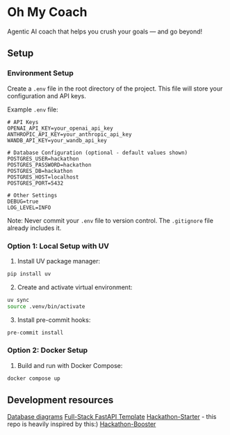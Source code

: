 # Oh My Coach
Agentic AI coach that helps you crush your goals — and go beyond!

## Setup
### Environment Setup
Create a `.env` file in the root directory of the project. This file will store your configuration and API keys.

Example `.env` file:
```env
# API Keys
OPENAI_API_KEY=your_openai_api_key
ANTHROPIC_API_KEY=your_anthropic_api_key
WANDB_API_KEY=your_wandb_api_key

# Database Configuration (optional - default values shown)
POSTGRES_USER=hackathon
POSTGRES_PASSWORD=hackathon
POSTGRES_DB=hackathon
POSTGRES_HOST=localhost
POSTGRES_PORT=5432

# Other Settings
DEBUG=true
LOG_LEVEL=INFO
```

Note: Never commit your `.env` file to version control. The `.gitignore` file already includes it.

### Option 1: Local Setup with UV
1. Install UV package manager:
```bash
pip install uv
```

2. Create and activate virtual environment:
```bash
uv sync
source .venv/bin/activate
```

3. Install pre-commit hooks:
```bash
pre-commit install
```

### Option 2: Docker Setup
1. Build and run with Docker Compose:
```bash
docker compose up
```

## Development resources
[Database diagrams](https://dbdiagram.io/)
[Full-Stack FastAPI Template](https://github.com/fastapi/full-stack-fastapi-template)
[Hackathon-Starter](https://github.com/Kabanosk/hackathon-starter/) - this repo is heavily inspired by this:)
[Hackathon-Booster](https://github.com/igorjakus/hackathon-booster/)
